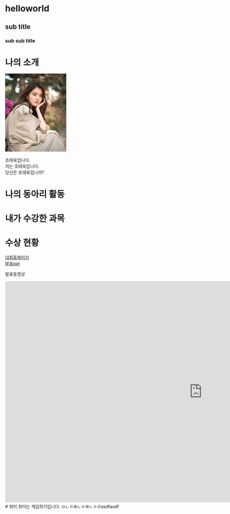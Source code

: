 # helloworld
## sub title
### sub sub title

# 나의 소개
<img src = '1.jpg'></img>

조태욱입니다.<br>
저는 조태욱입니다. <br>
당신은 조태욱입니까?

# 나의 동아리 활동

# 내가 수강한 과목

# 수상 현황

[대회홈페이지](https://google.co.kr/)<br>
[발표ppt](/ppt.pptx)<br>

발표동영상<br>
<iframe width="1280" height="720" src="https://www.youtube.com/embed/hwEpSNanGgs" title="한국이 잠재적 핵무기 보유국인 이유 (스위치만 누르면 완성?)" frameborder="0" allow="accelerometer; autoplay; clipboard-write; encrypted-media; gyroscope; picture-in-picture; web-share" allowfullscreen></iframe>
# 취미
취미는 게임하기입니다. ㅁㄴㅇㄻㄴㅇㄻㄴㅇㄹasdfasdf